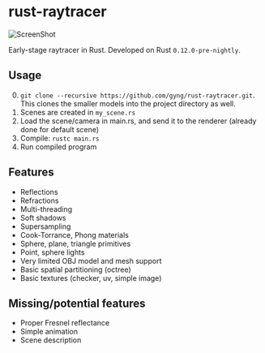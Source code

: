 rust-raytracer
==============

![ScreenShot](https://raw.githubusercontent.com/gyng/rust-raytracer/master/docs/sample_render.png)

Early-stage raytracer in Rust. Developed on Rust `0.12.0-pre-nightly`.

## Usage

0. `git clone --recursive https://github.com/gyng/rust-raytracer.git`. This clones the smaller models into the project directory as well.
1. Scenes are created in `my_scene.rs`
2. Load the scene/camera in main.rs, and send it to the renderer (already done for default scene)
3. Compile: `rustc main.rs`
4. Run compiled program

## Features

* Reflections
* Refractions
* Multi-threading
* Soft shadows
* Supersampling
* Cook-Torrance, Phong materials
* Sphere, plane, triangle primitives
* Point, sphere lights
* Very limited OBJ model and mesh support
* Basic spatial partitioning (octree)
* Basic textures (checker, uv, simple image)

## Missing/potential features

* Proper Fresnel reflectance
* Simple animation
* Scene description
